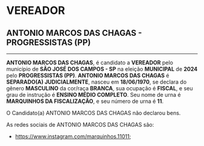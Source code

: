 # VEREADOR
## ANTONIO MARCOS DAS CHAGAS - PROGRESSISTAS (PP)
---
**ANTONIO MARCOS DAS CHAGAS**, é candidato a **VEREADOR** pelo município de **SÃO JOSÉ DOS CAMPOS - SP** na eleição **MUNICIPAL** de **2024** pelo **PROGRESSISTAS (PP)**.
**ANTONIO MARCOS DAS CHAGAS** é **SEPARADO(A) JUDICIALMENTE**, nasceu em **18/06/1970**, se declara do gênero **MASCULINO** da cor/raça **BRANCA**, sua ocupação é **FISCAL**, e seu grau de instrução é **ENSINO MÉDIO COMPLETO**.
Seu nome de urna é **MARQUINHOS DA FISCALIZAÇÃO**, e seu número de urna é **11**.

O Candidato(a) ANTONIO MARCOS DAS CHAGAS não declarou bens.


As redes sociais de ANTONIO MARCOS DAS CHAGAS são:
- https://www.instagram.com/marquinhos.11011;